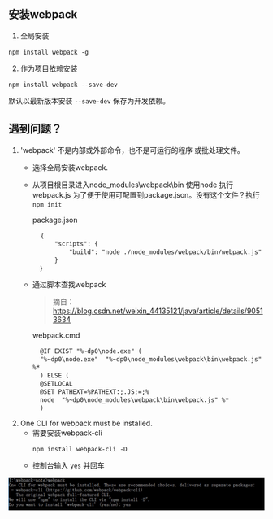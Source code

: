 ## 安装webpack
1. 全局安装
```
npm install webpack -g
```
2. 作为项目依赖安装
```
npm install webpack --save-dev
```
默认以最新版本安装 ``` --save-dev ``` 保存为开发依赖。
## 遇到问题？
1. 'webpack' 不是内部或外部命令，也不是可运行的程序
或批处理文件。
   * 选择全局安装webpack.
   * 从项目根目录进入node_modules\webpack\bin 使用node 执行webpack.js 为了便于使用可配置到package.json。没有这个文件？执行 ```npm init``` 

      package.json
      ```
        ｛
            "scripts": {
                "build": "node ./node_modules/webpack/bin/webpack.js"
            }
        ｝
      ```
   * 通过脚本查找webpack

      >摘自：https://blog.csdn.net/weixin_44135121/java/article/details/90513634

      webpack.cmd
      ```
        @IF EXIST "%~dp0\node.exe" (
        "%~dp0\node.exe"  "%~dp0\node_modules\webpack\bin\webpack.js" %*
        ) ELSE (
        @SETLOCAL
        @SET PATHEXT=%PATHEXT:;.JS;=;%
        node  "%~dp0\node_modules\webpack\bin\webpack.js" %*
        )
      ```
2. One CLI for webpack must be installed.
     * 需要安装webpack-cli
        ```
        npm install webpack-cli -D
        ```
      * 控制台输入 ```yes``` 并回车
      <center>
![](./img/webpack-cli-required.jpg)
      </center>